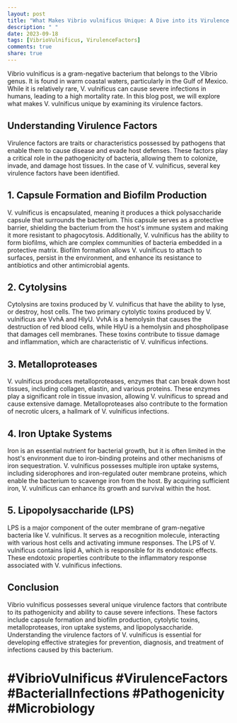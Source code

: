 ```yaml
---
layout: post
title: "What Makes Vibrio vulnificus Unique: A Dive into its Virulence Factors"
description: " "
date: 2023-09-18
tags: [VibrioVulnificus, VirulenceFactors]
comments: true
share: true
---
```


Vibrio vulnificus is a gram-negative bacterium that belongs to the Vibrio genus. It is found in warm coastal waters, particularly in the Gulf of Mexico. While it is relatively rare, V. vulnificus can cause severe infections in humans, leading to a high mortality rate. In this blog post, we will explore what makes V. vulnificus unique by examining its virulence factors.

## Understanding Virulence Factors

Virulence factors are traits or characteristics possessed by pathogens that enable them to cause disease and evade host defenses. These factors play a critical role in the pathogenicity of bacteria, allowing them to colonize, invade, and damage host tissues. In the case of V. vulnificus, several key virulence factors have been identified.

## 1. Capsule Formation and Biofilm Production

V. vulnificus is encapsulated, meaning it produces a thick polysaccharide capsule that surrounds the bacterium. This capsule serves as a protective barrier, shielding the bacterium from the host's immune system and making it more resistant to phagocytosis. Additionally, V. vulnificus has the ability to form biofilms, which are complex communities of bacteria embedded in a protective matrix. Biofilm formation allows V. vulnificus to attach to surfaces, persist in the environment, and enhance its resistance to antibiotics and other antimicrobial agents.

## 2. Cytolysins

Cytolysins are toxins produced by V. vulnificus that have the ability to lyse, or destroy, host cells. The two primary cytolytic toxins produced by V. vulnificus are VvhA and HlyU. VvhA is a hemolysin that causes the destruction of red blood cells, while HlyU is a hemolysin and phospholipase that damages cell membranes. These toxins contribute to tissue damage and inflammation, which are characteristic of V. vulnificus infections.

## 3. Metalloproteases

V. vulnificus produces metalloproteases, enzymes that can break down host tissues, including collagen, elastin, and various proteins. These enzymes play a significant role in tissue invasion, allowing V. vulnificus to spread and cause extensive damage. Metalloproteases also contribute to the formation of necrotic ulcers, a hallmark of V. vulnificus infections.

## 4. Iron Uptake Systems

Iron is an essential nutrient for bacterial growth, but it is often limited in the host's environment due to iron-binding proteins and other mechanisms of iron sequestration. V. vulnificus possesses multiple iron uptake systems, including siderophores and iron-regulated outer membrane proteins, which enable the bacterium to scavenge iron from the host. By acquiring sufficient iron, V. vulnificus can enhance its growth and survival within the host.

## 5. Lipopolysaccharide (LPS)

LPS is a major component of the outer membrane of gram-negative bacteria like V. vulnificus. It serves as a recognition molecule, interacting with various host cells and activating immune responses. The LPS of V. vulnificus contains lipid A, which is responsible for its endotoxic effects. These endotoxic properties contribute to the inflammatory response associated with V. vulnificus infections.

## Conclusion

Vibrio vulnificus possesses several unique virulence factors that contribute to its pathogenicity and ability to cause severe infections. These factors include capsule formation and biofilm production, cytolytic toxins, metalloproteases, iron uptake systems, and lipopolysaccharide. Understanding the virulence factors of V. vulnificus is essential for developing effective strategies for prevention, diagnosis, and treatment of infections caused by this bacterium.

# #VibrioVulnificus #VirulenceFactors #BacterialInfections #Pathogenicity #Microbiology